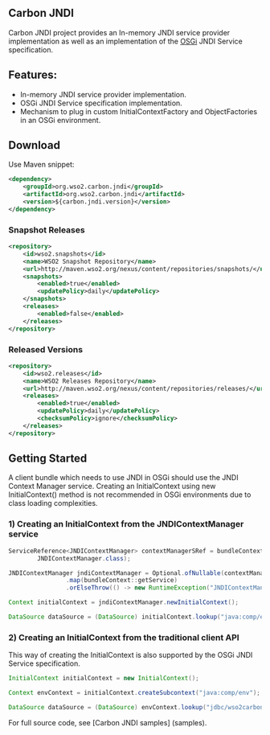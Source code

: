 ## Carbon JNDI

Carbon JNDI project provides an In-memory JNDI service provider implementation as well as an implementation of the [OSGi](https://www.osgi.org/) JNDI Service specification.

## Features:

* In-memory JNDI service provider implementation.
* OSGi JNDI Service specification implementation.
* Mechanism to plug in custom InitialContextFactory and ObjectFactories in an OSGi environment.

## Download 

Use Maven snippet:
````xml
<dependency>
    <groupId>org.wso2.carbon.jndi</groupId>
    <artifactId>org.wso2.carbon.jndi</artifactId>
    <version>${carbon.jndi.version}</version>
</dependency>
````

### Snapshot Releases
````xml
<repository>
    <id>wso2.snapshots</id>
    <name>WSO2 Snapshot Repository</name>
    <url>http://maven.wso2.org/nexus/content/repositories/snapshots/</url>
    <snapshots>
        <enabled>true</enabled>
        <updatePolicy>daily</updatePolicy>
    </snapshots>
    <releases>
        <enabled>false</enabled>
    </releases>
</repository>
````

### Released Versions
````xml
<repository>
    <id>wso2.releases</id>
    <name>WSO2 Releases Repository</name>
    <url>http://maven.wso2.org/nexus/content/repositories/releases/</url>
    <releases>
        <enabled>true</enabled>
        <updatePolicy>daily</updatePolicy>
        <checksumPolicy>ignore</checksumPolicy>
    </releases>
</repository>
````

## Getting Started

A client bundle which needs to use JNDI in OSGi should use the JNDI Context Manager service. Creating an InitialContext using new InitialContext() method is not recommended in OSGi environments due to class loading complexities.

### 1) Creating an InitialContext from the JNDIContextManager service

```java
ServiceReference<JNDIContextManager> contextManagerSRef = bundleContext.getServiceReference(
        JNDIContextManager.class);

JNDIContextManager jndiContextManager = Optional.ofNullable(contextManagerSRef)
                .map(bundleContext::getService)
                .orElseThrow(() -> new RuntimeException("JNDIContextManager service is not available."));

Context initialContext = jndiContextManager.newInitialContext();

DataSource dataSource = (DataSource) initialContext.lookup("java:comp/env/jdbc/wso2carbonDB");
```

### 2) Creating an InitialContext from the traditional client API

This way of creating the InitialContext is also supported by the OSGi JNDI Service specification.
  
```java
InitialContext initialContext = new InitialContext();  

Context envContext = initialContext.createSubcontext("java:comp/env");

DataSource dataSource = (DataSource) envContext.lookup("jdbc/wso2carbonDB");
```


For full source code, see [Carbon JNDI samples] (samples).